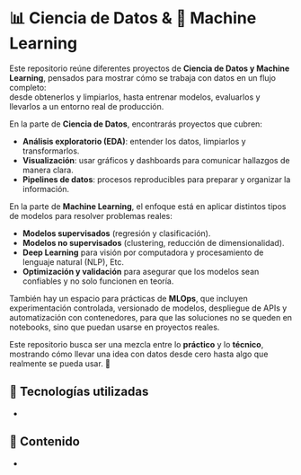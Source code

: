 # 📊 Ciencia de Datos & 🤖 Machine Learning

Este repositorio reúne diferentes proyectos de **Ciencia de Datos y Machine Learning**, pensados para mostrar cómo se trabaja con datos en un flujo completo:  
desde obtenerlos y limpiarlos, hasta entrenar modelos, evaluarlos y llevarlos a un entorno real de producción.  

En la parte de **Ciencia de Datos**, encontrarás proyectos que cubren:  
- **Análisis exploratorio (EDA)**: entender los datos, limpiarlos y transformarlos.  
- **Visualización**: usar gráficos y dashboards para comunicar hallazgos de manera clara.  
- **Pipelines de datos**: procesos reproducibles para preparar y organizar la información.  

En la parte de **Machine Learning**, el enfoque está en aplicar distintos tipos de modelos para resolver problemas reales:  
- **Modelos supervisados** (regresión y clasificación).  
- **Modelos no supervisados** (clustering, reducción de dimensionalidad).  
- **Deep Learning** para visión por computadora y procesamiento de lenguaje natural (NLP), Etc.  
- **Optimización y validación** para asegurar que los modelos sean confiables y no solo funcionen en teoría.  

También hay un espacio para prácticas de **MLOps**, que incluyen experimentación controlada, versionado de modelos, despliegue de APIs y automatización con contenedores, para que las soluciones no se queden en notebooks, sino que puedan usarse en proyectos reales.  

Este repositorio busca ser una mezcla entre lo **práctico** y lo **técnico**, mostrando cómo llevar una idea con datos desde cero hasta algo que realmente se pueda usar. 🚀  

## 🔧 Tecnologías utilizadas
-

## 📂 Contenido
-

